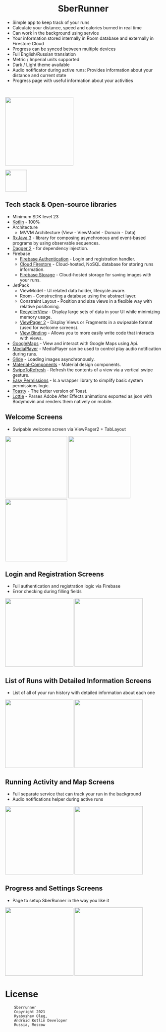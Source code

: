 <h1 align="center">SberRunner</h1>

- Simple app to keep track of your runs
- Calculate your distance, speed and calories burned in real time
- Can work in the background using service
- Your information stored internally in Room database and externally in Firestore Cloud 
- Progress can be synced between multiple devices
- Full English/Russian translation
- Metric / Imperial units supported
- Dark / Light theme available
- Audio notificator during active runs: Provides information about your distance and current state
- Progress page with useful information about your activities

<br />

<p align="left">
  <img src="screenshots/logo.png" height="220" />
</p>

<p align="left">
    <a href='https://play.google.com/store/apps/details?id=xyz.fcr.sberrunner'>
        <img src='https://play.google.com/intl/en_us/badges/static/images/badges/en_badge_web_generic.png' height=70px/>
    </a>
</p>    

## Tech stack & Open-source libraries
- Minimum SDK level 23
- [Kotlin](https://kotlinlang.org/) - 100%
- Architecture
    - MVVM Architecture (View - ViewModel - Domain - Data)
- [RxJava 3](https://github.com/ReactiveX/RxJava) - library for composing asynchronous and event-based programs by using observable sequences.
- [Dagger 2](https://dagger.dev/) - for dependency injection.
- Firebase
    - [Firebase Authentication](https://firebase.google.com/docs/auth) - Login and registration handler.
    - [Cloud Firestore](https://firebase.google.com/docs/firestore) - Cloud-hosted, NoSQL database for storing runs information.
    - [Firebase Storage](https://firebase.google.com/docs/storage) - Cloud-hosted storage for saving images with your runs.
- JetPack
    - ViewModel - UI related data holder, lifecycle aware.
    - [Room](https://developer.android.com/training/data-storage/room) - Constructing a database using the abstract layer.
    - Constraint Layout - Position and size views in a flexible way with relative positioning. 
    - [RecyclerView](https://developer.android.com/guide/topics/ui/layout/recyclerview) - Display large sets of data in your UI while minimizing memory usage.
    - [ViewPager 2](https://developer.android.com/jetpack/androidx/releases/viewpager2) - Display Views or Fragments in a swipeable format (used for welcome screens).
    - [View Binding](https://developer.android.com/topic/libraries/view-binding) - Allows you to more easily write code that interacts with views.
- [GoogleMaps](https://developers.google.com/maps) - View and interact with Google Maps using Api.
- [MediaPlayer](https://developer.android.com/reference/android/media/MediaPlayer) - MediaPlayer can be used to control play audio notification during runs.
- [Glide](https://github.com/bumptech/glide) - Loading images asynchronously.
- [Material-Components](https://github.com/material-components/material-components-android) - Material design components.
- [SwipeToRefresh](https://developer.android.com/reference/androidx/swiperefreshlayout/widget/SwipeRefreshLayout) - Refresh the contents of a view via a vertical swipe gesture.
- [Easy Permissions](https://github.com/googlesamples/easypermissions) - Is a wrapper library to simplify basic system permissions logic.
- [Toasty](https://github.com/GrenderG/Toasty) - The better version of Toast.
- [Lottie](https://github.com/airbnb/lottie-android) - Parses Adobe After Effects animations exported as json with Bodymovin and renders them natively on mobile.

Welcome Screens
-----------

- Swipable welcome screen via ViewPager2 + TabLayout

<p float="left">
  <img src="screenshots/welcome/hello_1.png" width="200" />
  <img src="screenshots/welcome/hello_2.png" width="200" /> 
  <img src="screenshots/welcome/hello_3.png" width="200" /> 
</p>

Login and Registration Screens
-----------

- Full authentication and registration logic via Firebase
- Error checking during filling fields

<p float="left">
  <img src="screenshots/login_registration/login.png" width="220" />
  <img src="screenshots/login_registration/registration.png" width="220" /> 
</p>

List of Runs with Detailed Information Screens
-----------

- List of all of your run history with detailed information about each one

<p float="left">
  <img src="screenshots/list_detailed/list.png" width="220" />
  <img src="screenshots/list_detailed/detailed.png" width="220" />
</p>

Running Activity and Map Screens
-----------

- Full separate service that can track your run in the background
- Audio notifications helper during active runs

<p float="left">
  <img src="screenshots/tracking_map/tracking.png" width="220" />
  <img src="screenshots/tracking_map/run.png" width="220" /> 
</p>

Progress and Settings Screens
-----------

- Page to setup SberRunner in the way you like it

<p float="left">
  <img src="screenshots/progress_settings/progress.png" width="220" />
  <img src="screenshots/progress_settings/settings.png" width="220" /> 
</p>

# License
```
    Sberrunner
    Copyright 2021
    Ryabyshev Oleg,
    Android Kotlin Developer
    Russia, Moscow
```
